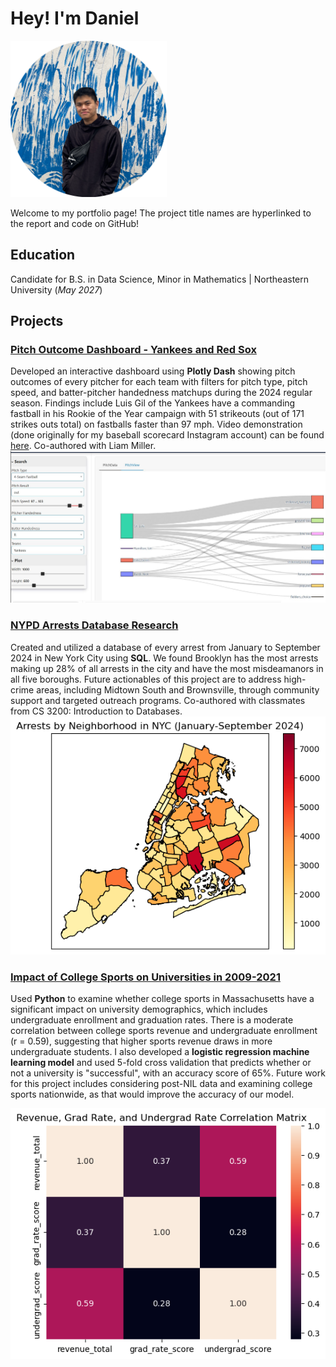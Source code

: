 # Hey! I'm Daniel
<img src="/assets/images/daniels_headshot.png" alt='image' width='250' height='250'>

Welcome to my portfolio page! The project title names are hyperlinked to the report and code on GitHub!
## Education
Candidate for B.S. in Data Science, Minor in Mathematics | Northeastern University (_May 2027_)

## Projects

### [Pitch Outcome Dashboard - Yankees and Red Sox](https://github.com/dgc-ku/mlb_pitch_dashboard)
Developed an interactive dashboard using **Plotly Dash** showing pitch outcomes of every pitcher for each team with filters for pitch type, pitch speed, and batter-pitcher handedness matchups during the 2024 regular season. Findings include Luis Gil of the Yankees have a commanding fastball in his Rookie of the Year campaign with 51 strikeouts (out of 171 strikes outs total) on fastballs faster than 97 mph. Video demonstration (done originally for my baseball scorecard Instagram account) can be found [here](https://www.youtube.com/watch?v=3wbxCXq_i8I). Co-authored with Liam Miller.
![Pitch Outcome Dashboard](/assets/images/Pitch_Outcome_Dash_Demo.png)

### [NYPD Arrests Database Research](https://github.com/dgc-ku/nypd-arrests-db-research)
Created and utilized a database of every arrest from January to September 2024 in New York City using **SQL**. We found Brooklyn has the most arrests making up 28% of all arrests in the city and have the most misdeamanors in all five boroughs. Future actionables of this project are to address high-crime areas, including Midtown South and Brownsville, through community support and targeted outreach programs. Co-authored with classmates from CS 3200: Introduction to Databases.
![NYPD Arrests Database Research](/assets/images/nypd_viz.png)

### [Impact of College Sports on Universities in 2009-2021](https://github.com/dgc-ku/college-sports-analysis)
Used **Python** to examine whether college sports in Massachusetts have a significant impact on university demographics, which includes undergraduate enrollment and graduation rates. There is a moderate correlation between college sports revenue and undergraduate enrollment (r = 0.59), suggesting that higher sports revenue draws in more undergraduate students. I also developed a **logistic regression machine learning model** and used 5-fold cross validation that predicts whether or not a university is "successful", with an accuracy score of 65%. Future work for this project includes considering post-NIL data and examining college sports nationwide, as that would improve the accuracy of our model. 


![Correlation Matrix](/assets/images/correlation_matrix.png)

